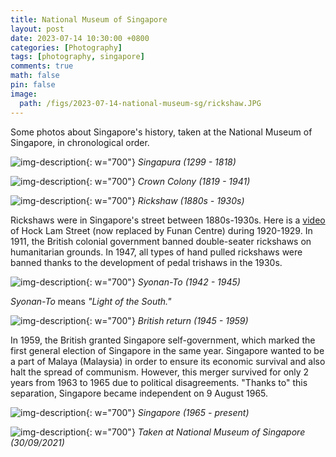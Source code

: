 ```yaml
---
title: National Museum of Singapore
layout: post
date: 2023-07-14 10:30:00 +0800
categories: [Photography]
tags: [photography, singapore]
comments: true
math: false
pin: false
image:
  path: /figs/2023-07-14-national-museum-sg/rickshaw.JPG
---
```


Some photos about Singapore's history, taken at the National Museum of Singapore, 
in chronological order.

![img-description](/figs/2023-07-14-national-museum-sg/singapura.jpg){: w="700"}
_Singapura (1299 - 1818)_

![img-description](/figs/2023-07-14-national-museum-sg/crown_colony.jpg){: w="700"}
_Crown Colony (1819 - 1941)_

![img-description](/figs/2023-07-14-national-museum-sg/rickshaw.JPG){: w="700"}
_Rickshaw (1880s - 1930s)_

Rickshaws were in Singapore's street between 1880s-1930s. 
Here is a [video](https://youtu.be/RdolrWjzyVo) of Hock Lam Street (now replaced 
by Funan Centre) during 1920-1929. 
In 1911, the British colonial government banned double-seater rickshaws on 
humanitarian grounds. 
In 1947, all types of hand pulled rickshaws were banned thanks to the development 
of pedal trishaws in the 1930s. 

![img-description](/figs/2023-07-14-national-museum-sg/syonan-to.jpg){: w="700"}
_Syonan-To (1942 - 1945)_

*Syonan-To* means *"Light of the South."*

![img-description](/figs/2023-07-14-national-museum-sg/british_return.JPG){: w="700"}
_British return (1945 - 1959)_

In 1959, the British granted Singapore self-government, which marked the first 
general election of Singapore in the same year. 
Singapore wanted to be a part of Malaya (Malaysia) in order to ensure its 
economic survival and also halt the spread of communism. 
However, this merger survived for only 2 years from 1963 to 1965 due to 
political disagreements. 
"Thanks to" this separation, Singapore became independent on 9 August 1965. 

![img-description](/figs/2023-07-14-national-museum-sg/singapore.jpg){: w="700"}
_Singapore (1965 - present)_

![img-description](/figs/2023-07-14-national-museum-sg/mirror.JPG){: w="700"}
_Taken at National Museum of Singapore (30/09/2021)_
